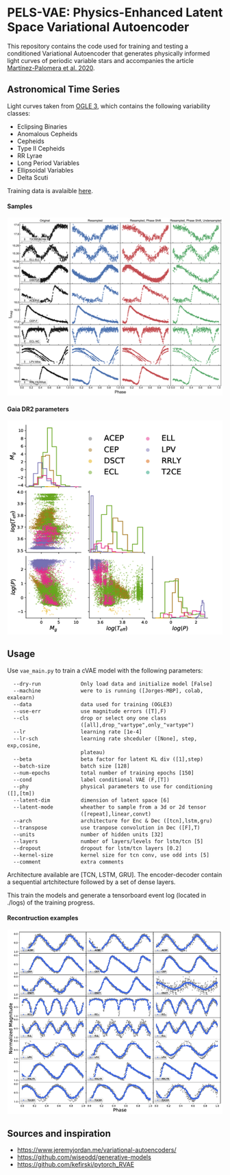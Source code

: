 # PELS-VAE: Physics-Enhanced Latent Space Variational Autoencoder
This repository contains the code used for training and testing a conditioned Variational Autoencoder that generates physically informed light curves of periodic variable stars and accompanies the article [Martínez-Palomera et al. 2020](https://arxiv.org/abs/2005.07773).

## Astronomical Time Series

Light curves taken from [OGLE 3](http://www.astrouw.edu.pl/ogle/ogle3/OIII-CVS/), which contains the following variability classes: 
* Eclipsing Binaries
* Anomalous Cepheids
* Cepheids
* Type II Cepheids
* RR Lyrae
* Long Period Variables
* Ellipsoidal Variables
* Delta Scuti

Training data is avalaible [here](https://zenodo.org/record/3820679#.XsW12RMzaRc).

#### Samples
![Light Curve samples](https://github.com/jorgemarpa/PELS-VAE/blob/master/paper_figures/OGLE3_lcs_ex.png)

#### Gaia DR2 parameters
![Joint distribution](https://github.com/jorgemarpa/PELS-VAE/blob/master/paper_figures/phys_params_joint.png)

## Usage

Use `vae_main.py` to train a cVAE model with the following parameters:

```
  --dry-run             Only load data and initialize model [False]
  --machine             were to is running ([Jorges-MBP], colab, exalearn)
  --data                data used for training (OGLE3)
  --use-err             use magnitude errors ([T],F)
  --cls                 drop or select ony one class
                        ([all],drop_"vartype",only_"vartype")
  --lr                  learning rate [1e-4]
  --lr-sch              learning rate shceduler ([None], step, exp,cosine,
                        plateau)
  --beta                beta factor for latent KL div ([1],step)
  --batch-size          batch size [128]
  --num-epochs          total number of training epochs [150]
  --cond                label conditional VAE (F,[T])
  --phy                 physical parameters to use for conditioning ([],[tm])
  --latent-dim          dimension of latent space [6]
  --latent-mode         wheather to sample from a 3d or 2d tensor
                        ([repeat],linear,convt)
  --arch                architecture for Enc & Dec ([tcn],lstm,gru)
  --transpose           use tranpose convolution in Dec ([F],T)
  --units               number of hidden units [32]
  --layers              number of layers/levels for lstm/tcn [5]
  --dropout             dropout for lstm/tcn layers [0.2]
  --kernel-size         kernel size for tcn conv, use odd ints [5]
  --comment             extra comments
```

Architecture available are [TCN, LSTM, GRU]. The encoder-decoder contain a sequential artchitecture followed by a set of dense layers.

This train the models and generate a tensorboard event log (located in ./logs) of the training progress.

#### Recontruction examples
![Light Curve reconstruction](https://github.com/jorgemarpa/PELS-VAE/blob/master/paper_figures/recon_lc_examples_YES.png)

## Sources and inspiration

* https://www.jeremyjordan.me/variational-autoencoders/
* https://github.com/wiseodd/generative-models
* https://github.com/kefirski/pytorch_RVAE
